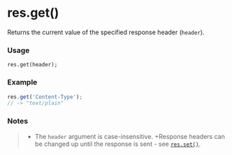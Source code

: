 # res.get()

Returns the current value of the specified response header (`header`).

### Usage
```usage
res.get(header);
```

### Example
```javascript
res.get('Content-Type');
// -> "text/plain"
```

### Notes
>+ The `header` argument is case-insensitive.
>+Response headers can be changed up until the response is sent - see [`res.set()`](http://sailsjs.com/documentation/reference/res/res.set.html).














<docmeta name="displayName" value="res.get()">
<docmeta name="pageType" value="method">

